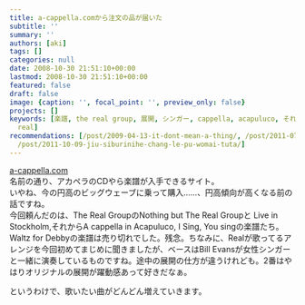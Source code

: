 ```yaml
---
title: a-cappella.comから注文の品が届いた
subtitle: ''
summary: ''
authors: [aki]
tags: []
categories: null
date: 2008-10-30 21:51:10+00:00
lastmod: 2008-10-30 21:51:10+00:00
featured: false
draft: false
image: {caption: '', focal_point: '', preview_only: false}
projects: []
keywords: [楽譜, the real group, 展開, シンガー, cappella, acapuluco, それから, a cappella, 今回,
  real]
recommendations: [/post/2009-04-13-it-dont-mean-a-thing/, /post/2011-07-02-rajatonnole-pu-wori-ben-karamai-ufang-fa-sulasol-or-akaperacun-nocdwu-san/,
  /post/2011-10-09-jiu-siburinihe-chang-le-pu-womai-tuta/]
---
```

[a-cappella.com](http://www.a-cappella.com)  
名前の通り、アカペラのCDやら楽譜が入手できるサイト。  
いやね、今の円高のビッグウェーブに乗って購入……、円高傾向が高くなる前の話ですね。  
今回頼んだのは、The Real GroupのNothing but The Real Groupと Live in Stockholm,それからA cappella in Acapuluco, I Sing, You singの楽譜たち。  
Waltz for Debbyの楽譜は売り切れでした。残念。ちなみに、Realが歌ってるアレンジを今回初めてまじめに聞きましたが、ベースはBill Evansが女性シンガーと一緒に演奏しているものですね。途中の展開の仕方が違うけれども。2番はやはりオリジナルの展開が躍動感あって好きだなぁ。  
  
というわけで、歌いたい曲がどんどん増えていきます。




